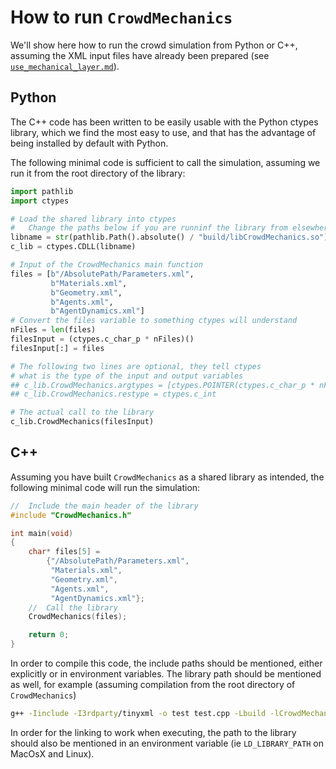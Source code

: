 # How to run ```CrowdMechanics```

We'll show here how to run the crowd simulation from Python or C++, assuming the XML input files have already been prepared (see [`use_mechanical_layer.md`](./use_mechanical_layer.md)).

## Python

The C++ code has been written to be easily usable with the Python ctypes library, which we find the most easy to use, and that has the advantage of being installed by default with Python.

The following minimal code is sufficient to call the simulation, assuming we run it from the root directory of the library:

```python
import pathlib
import ctypes

# Load the shared library into ctypes
#   Change the paths below if you are runninf the library from elsewhere
libname = str(pathlib.Path().absolute() / "build/libCrowdMechanics.so")
c_lib = ctypes.CDLL(libname)

# Input of the CrowdMechanics main function
files = [b"/AbsolutePath/Parameters.xml",
         b"Materials.xml",
         b"Geometry.xml",
         b"Agents.xml",
         b"AgentDynamics.xml"]
# Convert the files variable to something ctypes will understand
nFiles = len(files)
filesInput = (ctypes.c_char_p * nFiles)()
filesInput[:] = files

# The following two lines are optional, they tell ctypes
# what is the type of the input and output variables
## c_lib.CrowdMechanics.argtypes = [ctypes.POINTER(ctypes.c_char_p * nFiles)]
## c_lib.CrowdMechanics.restype = ctypes.c_int

# The actual call to the library
c_lib.CrowdMechanics(filesInput)
```

## C++

Assuming you have built ```CrowdMechanics``` as a shared library as intended, the following minimal code will run the simulation:

```c++
//  Include the main header of the library
#include "CrowdMechanics.h"

int main(void)
{
    char* files[5] =
        {"/AbsolutePath/Parameters.xml",
         "Materials.xml",
         "Geometry.xml",
         "Agents.xml",
         "AgentDynamics.xml"};
    //  Call the library
    CrowdMechanics(files);

    return 0;
}
```
In order to compile this code, the include paths should be mentioned, either explicitly or in environment variables. The library path should be mentioned as well, for example (assuming compilation from the root directory of ```CrowdMechanics```)
```bash
g++ -Iinclude -I3rdparty/tinyxml -o test test.cpp -Lbuild -lCrowdMechanics
```
In order for the linking to work when executing, the path to the library should also be mentioned in an environment variable (ie ```LD_LIBRARY_PATH``` on MacOsX and Linux).
